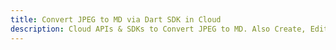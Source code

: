 ---title: Convert JPEG to MD via Dart SDK in Clouddescription: Cloud APIs & SDKs to Convert JPEG to MD. Also Create, Edit & Render Microsoft Word & OpenOffice documents in the Cloud.---